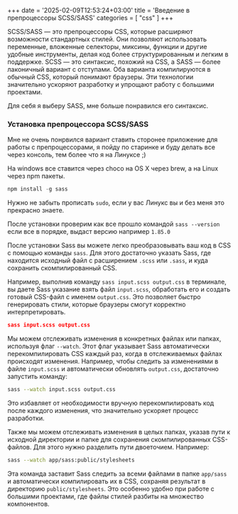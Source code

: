 +++
date = '2025-02-09T12:53:24+03:00'
title = 'Введение в препроцессоры SCSS/SASS'
categories = [ "css" ]
+++

SCSS/SASS — это препроцессоры CSS, которые расширяют возможности стандартных стилей. Они позволяют использовать переменные, вложенные селекторы, миксины, функции и другие удобные инструменты, делая код более структурированным и легким в поддержке. SCSS — это синтаксис, похожий на CSS, а SASS — более лаконичный вариант с отступами. Оба варианта компилируются в обычный CSS, который понимают браузеры. Эти технологии значительно ускоряют разработку и упрощают работу с большими проектами.

Для себя я выберу SASS, мне больше понравился его синтаксис.

### Установка препроцессора SCSS/SASS

Мне не очень понрвился вариант ставить сторонее приложение 
для работы с препроцессорами, я пойду по старинке и буду делать все 
через консоль, тем более что я на Линуксе ;)

На windows все ставится через choco на OS X через brew, 
а на Linux через npm пакеты.

```js
npm install -g sass
```

Нужно не забыть прописать `sudo`, если у вас Линукс вы и без
меня это прекрасно знаете.

После установки проверим как все прошло командой `sass --version`
если все в порядке, выдаст версию например `1.85.0`

После установки Sass вы можете легко преобразовывать ваш код в CSS с помощью команды `sass`. Для этого достаточно указать Sass, где находится исходный файл с расширением `.scss` или `.sass`, и куда сохранить скомпилированный CSS. 

Например, выполнив команду `sass input.scss output.css` в терминале, вы даете Sass указание взять файл `input.scss`, обработать его и создать готовый CSS-файл с именем `output.css`. Это позволяет быстро генерировать стили, которые браузеры смогут корректно интерпретировать.

```json
sass input.scss output.css
```

Мы можем отслеживать изменения в конкретных файлах или папках, используя флаг `--watch`. Этот флаг указывает Sass автоматически перекомпилировать CSS каждый раз, когда в отслеживаемых файлах происходят изменения. Например, чтобы следить за изменениями в файле `input.scss` и автоматически обновлять `output.css`, достаточно запустить команду:

```bash
sass --watch input.scss output.css
```

Это избавляет от необходимости вручную перекомпилировать код после каждого изменения, что значительно ускоряет процесс разработки.

Также мы можем отслеживать изменения в целых папках, указав пути к исходной директории и папке для сохранения скомпилированных CSS-файлов. Для этого нужно разделить пути двоеточием. Например:

```bash
sass --watch app/sass:public/stylesheets
```

Эта команда заставит Sass следить за всеми файлами в папке `app/sass` и автоматически компилировать их в CSS, сохраняя результат в директорию `public/stylesheets`. Это особенно удобно при работе с большими проектами, где файлы стилей разбиты на множество компонентов.


